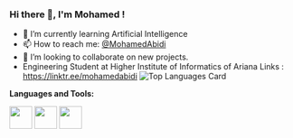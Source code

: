### Hi there 👋, I'm Mohamed !

- 🌱  I’m currently learning Artificial Intelligence
- 📫  How to reach me: <a href="https://www.linkedin.com/in/mohamed-abidi-919505192/">@MohamedAbidi</a> 
- 👯  I’m looking to collaborate on new projects.
- Engineering Student at Higher Institute of Informatics of Ariana
Links : https://linktr.ee/mohamedabidi
![Top Languages Card](https://github-readme-stats.vercel.app/api/top-langs/?username=mohamedabidi97&layout=compact)


**Languages and Tools:**  

<code><img height="40" src="https://raw.githubusercontent.com/shinokada/shinokada/master/assets/jupyter-notebook.png"></code>
<code><img height="40" src="https://raw.githubusercontent.com/shinokada/shinokada/master/assets/python.png"></code>
<code><img height="40" src="https://raw.githubusercontent.com/shinokada/shinokada/master/assets/visual-studio-code.png"></code>
